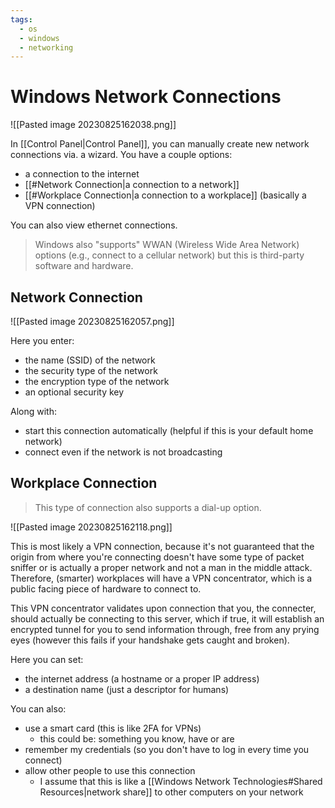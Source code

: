 ```yaml
---
tags:
  - os
  - windows
  - networking
---
```

# Windows Network Connections

![[Pasted image 20230825162038.png]]

In [[Control Panel|Control Panel]], you can manually create new network connections via. a wizard. You have a couple options:

- a connection to the internet
- [[#Network Connection|a connection to a network]]
- [[#Workplace Connection|a connection to a workplace]] (basically a VPN connection)

You can also view ethernet connections.

>Windows also "supports" WWAN (Wireless Wide Area Network) options (e.g., connect to a cellular network) but this is third-party software and hardware.

## Network Connection

![[Pasted image 20230825162057.png]]

Here you enter:

- the name (SSID) of the network
- the security type of the network
- the encryption type of the network
- an optional security key

Along with:

- start this connection automatically (helpful if this is your default home network)
- connect even if the network is not broadcasting

## Workplace Connection

>This type of connection also supports a dial-up option.

![[Pasted image 20230825162118.png]]

This is most likely a VPN connection, because it's not guaranteed that the origin from where you're connecting doesn't have some type of packet sniffer or is actually a proper network and not a man in the middle attack. Therefore, (smarter) workplaces will have a VPN concentrator, which is a public facing piece of hardware to connect to.

This VPN concentrator validates upon connection that you, the connecter, should actually be connecting to this server, which if true, it will establish an encrypted tunnel for you to send information through, free from any prying eyes (however this fails if your handshake gets caught and broken).

Here you can set:

- the internet address (a hostname or a proper IP address)
- a destination name (just a descriptor for humans)

You can also:

- use a smart card (this is like 2FA for VPNs)
	- this could be: something you know, have or are
- remember my credentials (so you don't have to log in every time you connect)
- allow other people to use this connection
	- I assume that this is like a [[Windows Network Technologies#Shared Resources|network share]] to other computers on your network
